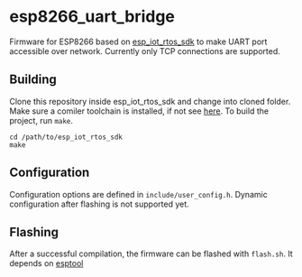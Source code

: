 # esp8266_uart_bridge
Firmware for ESP8266 based on [esp_iot_rtos_sdk](https://github.com/espressif/esp_iot_rtos_sdk) to make UART port accessible over network. Currently only TCP connections are supported.

## Building
Clone this repository inside esp_iot_rtos_sdk and change into cloned folder.
Make sure a comiler toolchain is installed, if not see [here](https://github.com/esp8266/esp8266-wiki/wiki/Toolchain).
To build the project, run `make`.
```
cd /path/to/esp_iot_rtos_sdk
make
```

## Configuration
Configuration options are defined in `include/user_config.h`. Dynamic configuration after flashing is not supported yet.

## Flashing
After a successful compilation, the firmware can be flashed with `flash.sh`. It depends on [esptool](https://github.com/themadinventor/esptool)
